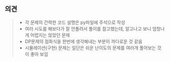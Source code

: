 ## 의견   
> - 각 문제의 간략한 코드 설명은 py파일에 주석으로 작성
> - 여러 시도를 해보다가 잘 안풀려서 풀이를 참고했는데, 알고나고 보니 엄청나게 어렵지는 않았던 문제
> - DP문제의 점화식을 한번에 생각해내는 부분이 까다로운 것 같음
> - 시뮬레이션(구현) 문제는 일단은 쉬운 난이도의 문제를 여러개 풀어보는 것이 좋아 보임
